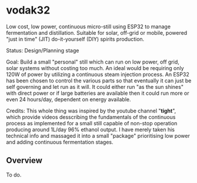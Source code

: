 # vodak32
Low cost, low power, continuous micro-still using ESP32 to manage fermentation and distillation. Suitable for solar, off-grid or mobile, powered "just in time" (JIT) do-it-yourself (DIY) spirits production.

Status: Design/Planning stage

Goal: Build a small "personal" still which can run on low power, off grid, solar systems without costing too much. An ideal would be requiring only 120W of power by utilizing a continuous steam injection process. An ESP32 has been chosen to control the various parts so that eventually it can just be self governing and let run as it will. It could either run "as the sun shines" with direct power or if large batteries are available then it could run more or even 24 hours/day, dependent on energy available.

Credits: This whole thing was inspired by the youtube channel "**tight**", which provide videos desscribing the fundamentals of the continuous process as implemented for a small still capable of non-stop operation producing around 1L/day 96% ethanol output. I have merely taken his technical info and massaged it into a small "package" prioritising low power and adding continuous fermentation stages.

## Overview

To do.
